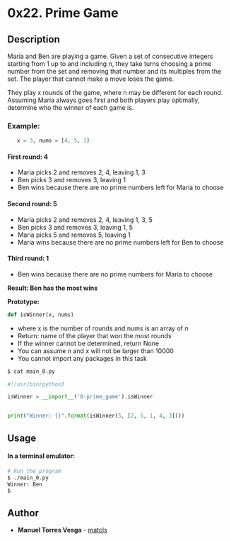 # 0x22. Prime Game
## Description

Maria and Ben are playing a game. Given a set of consecutive integers starting from 1 up to and including n, they take turns choosing a prime number from the set and removing that number and its multiples from the set. The player that cannot make a move loses the game.

They play x rounds of the game, where n may be different for each round. Assuming Maria always goes first and both players play optimally, determine who the winner of each game is.

### Example:

 ```python
    x = 3, nums = [4, 5, 1]
 ```

#### First round: 4

  * Maria picks 2 and removes 2, 4, leaving 1, 3
  * Ben picks 3 and removes 3, leaving 1
  * Ben wins because there are no prime numbers left for Maria to choose

#### Second round: 5

  * Maria picks 2 and removes 2, 4, leaving 1, 3, 5
  * Ben picks 3 and removes 3, leaving 1, 5
  * Maria picks 5 and removes 5, leaving 1
  * Maria wins because there are no prime numbers left for Ben to choose

#### Third round: 1

  * Ben wins because there are no prime numbers for Maria to choose

**Result: Ben has the most wins**

**Prototype:**
```python
def isWinner(x, nums)
```
  * where x is the number of rounds and nums is an array of n
  *  Return: name of the player that won the most rounds
  *  If the winner cannot be determined, return None
  *  You can assume n and x will not be larger than 10000
  *  You cannot import any packages in this task

```bash
$ cat main_0.py
```

```python
#!/usr/bin/python3

isWinner = __import__('0-prime_game').isWinner


print("Winner: {}".format(isWinner(5, [2, 5, 1, 4, 3])))
```

## Usage
#### In a terminal emulator:

```bash
# Run the program
$ ./main_0.py
Winner: Ben
$
```

## Author
* **Manuel Torres Vesga** - [matcls](https://github.com/matcls)
